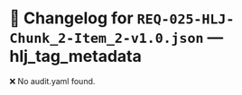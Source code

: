 # 📝 Changelog for `REQ-025-HLJ-Chunk_2-Item_2-v1.0.json` — **hlj_tag_metadata**

❌ No audit.yaml found.
